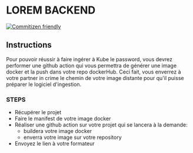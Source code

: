 # LOREM BACKEND

[![Commitizen friendly](https://img.shields.io/badge/commitizen-friendly-brightgreen.svg)](http://commitizen.github.io/cz-cli/)


## Instructions
Pour pouvoir réussir à faire ingérer à Kube le password, vous devrez performer une github action qui vous permettra de générer une image docker et la push dans votre repo dockerHub. Ceci fait, vous enverrez à votre partner in crime le chemin de votre image distante pour qu'il puisse préparer le logiciel d'ingestion.

### STEPS
* Récupérer le projet
* Faire le manifest de votre image docker
* Réaliser une github action sur votre projet qui se lancera à la demande:
    * buildera votre image docker
    * enverra votre image sur votre repository
* Envoyez le lien à votre formateur
